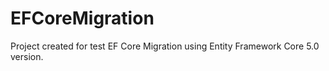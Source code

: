 # EFCoreMigration

Project created for test EF Core Migration using Entity Framework Core 5.0 version. 
